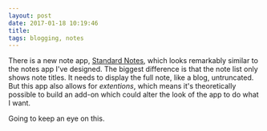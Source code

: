 ```yaml
---
layout: post
date: 2017-01-18 10:19:46
title: 
tags: blogging, notes
---
```


There is a new note app, [Standard Notes](https://standardnotes.org/), which looks remarkably similar to the notes app I've designed. The biggest difference is that the note list only shows note titles. It needs to display the full note, like a blog, untruncated. But this app also allows for *extentions*, which means it's theoretically possible to build an add-on which could alter the look of the app to do what I want.

Going to keep an eye on this.